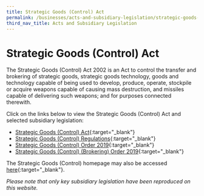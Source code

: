```yaml
---
title: Strategic Goods (Control) Act
permalink: /businesses/acts-and-subsidiary-legislation/strategic-goods-control-act/
third_nav_title: Acts and Subsidiary Legislation
---
```

# Strategic Goods (Control) Act

The Strategic Goods (Control) Act 2002 is an Act to control the transfer and brokering of strategic goods, strategic goods technology, goods and technology capable of being used to develop, produce, operate, stockpile or acquire weapons capable of causing mass destruction, and missiles capable of delivering such weapons; and for purposes connected therewith.

Click on the links below to view the Strategic Goods (Control) Act and selected subsidiary legislation:

-   [Strategic Goods (Control) Act](https://sso.agc.gov.sg/Act/SGCA2002){:target="_blank"}
-   [Strategic Goods (Control) Regulations](https://sso.agc.gov.sg/SL/SGCA2002-RG1){:target="_blank"}
-   [Strategic Goods (Control) Order 2019](https://sso.agc.gov.sg/SL/SGCA2002-S532-2019){:target="_blank"}
-   [Strategic Goods (Control) (Brokering) Order 2019](https://sso.agc.gov.sg/SL/SGCA2002-S534-2019){:target="_blank"}

The Strategic Goods (Control) homepage may also be accessed [here](/businesses/strategic-goods-control/overview){:target="_blank"}.

*Please note that only key subsidiary legislation have been reproduced on this website.*